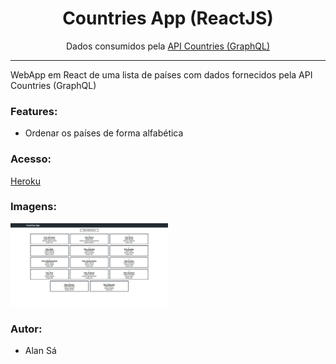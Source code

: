 <h1 align="center"> Countries App (ReactJS) </h1>

<p align="center"> Dados consumidos pela <a href="hhttps://countries.trevorblades.com/">API Countries (GraphQL)</a></p>

<hr/>

<p> WebApp em React de uma lista de países com dados fornecidos pela API Countries (GraphQL) </p>

<h3> Features: </h3>

<ul>
  <li>Ordenar os países de forma alfabética</li>
</ul>

<h3> Acesso: </h3>

<a href='https://countriesappaz1nn.herokuapp.com/'>Heroku</a>

<h3>Imagens:</h3>

<img src="/docs/screen.png" width="50%"></img>

<h3>Autor:</h3>
<ul>
  <li>Alan Sá</li>
</ul>
